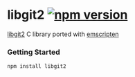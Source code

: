 # libgit2 [![npm version](https://badge.fury.io/js/libgit2.svg)](http://badge.fury.io/js/libgit2)

[libgit2](https://libgit2.github.com/) C library ported with [emscripten](https://kripken.github.io/emscripten-site/docs/porting/connecting_cpp_and_javascript/Interacting-with-code.html)

### Getting Started

```sh
npm install libgit2
```
